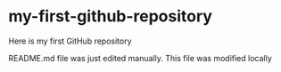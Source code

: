 # my-first-github-repository
Here is my first GitHub repository

README.md file was just edited manually. This file was modified locally
